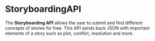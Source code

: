 # StoryboardingAPI

The **Storyboarding API** allows the user to submit and find different concepts of stories for free. This API sends back JSON with important elements of a story such as plot, conflict, resolution and more.

<!-- will gather you the latest news that is currently going on in the community. This API will respond to you in JSON and provide the headline, publish date, description, image, and more. The best part is that the information will always stay *up to date* -->
